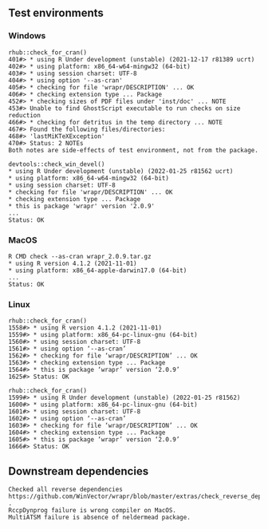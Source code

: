

## Test environments


### Windows

    rhub::check_for_cran()
    401#> * using R Under development (unstable) (2021-12-17 r81389 ucrt)
    402#> * using platform: x86_64-w64-mingw32 (64-bit)
    403#> * using session charset: UTF-8
    404#> * using option '--as-cran'
    405#> * checking for file 'wrapr/DESCRIPTION' ... OK
    406#> * checking extension type ... Package
    452#> * checking sizes of PDF files under 'inst/doc' ... NOTE
    453#> Unable to find GhostScript executable to run checks on size reduction
    466#> * checking for detritus in the temp directory ... NOTE
    467#> Found the following files/directories:
    468#> 'lastMiKTeXException'
    470#> Status: 2 NOTEs
    Both notes are side-effects of test environment, not from the package.
    
    devtools::check_win_devel()
    * using R Under development (unstable) (2022-01-25 r81562 ucrt)
    * using platform: x86_64-w64-mingw32 (64-bit)
    * using session charset: UTF-8
    * checking for file 'wrapr/DESCRIPTION' ... OK
    * checking extension type ... Package
    * this is package 'wrapr' version '2.0.9'
    ...
    Status: OK
 
### MacOS

    R CMD check --as-cran wrapr_2.0.9.tar.gz 
    * using R version 4.1.2 (2021-11-01)
    * using platform: x86_64-apple-darwin17.0 (64-bit)
    ...
    Status: OK
    
### Linux

    rhub::check_for_cran()
    1558#> * using R version 4.1.2 (2021-11-01)
    1559#> * using platform: x86_64-pc-linux-gnu (64-bit)
    1560#> * using session charset: UTF-8
    1561#> * using option ‘--as-cran’
    1562#> * checking for file ‘wrapr/DESCRIPTION’ ... OK
    1563#> * checking extension type ... Package
    1564#> * this is package ‘wrapr’ version ‘2.0.9’
    1625#> Status: OK
    
    rhub::check_for_cran()
    1599#> * using R Under development (unstable) (2022-01-25 r81562)
    1600#> * using platform: x86_64-pc-linux-gnu (64-bit)
    1601#> * using session charset: UTF-8
    1602#> * using option ‘--as-cran’
    1603#> * checking for file ‘wrapr/DESCRIPTION’ ... OK
    1604#> * checking extension type ... Package
    1605#> * this is package ‘wrapr’ version ‘2.0.9’
    1666#> Status: OK

## Downstream dependencies

    Checked all reverse dependencies https://github.com/WinVector/wrapr/blob/master/extras/check_reverse_dependencies.md .
    RccpDynprog failure is wrong compiler on MacOS.
    MultiATSM failure is absence of neldermead package.

